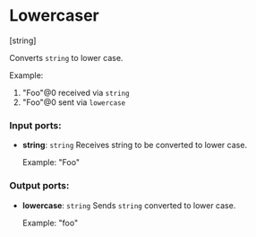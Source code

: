 # Lowercaser

[string]

Converts `string`  to lower case.

Example:
1. "Foo"@0  received via `string`
2. "Foo"@0  sent via `lowercase`

### Input ports:

* __string__: `string`
    Receives string to be converted to lower case.
    
    Example:
    "Foo"



### Output ports:

* __lowercase__: `string`
    Sends `string` converted to lower case.
    
    Example:
    "foo"



